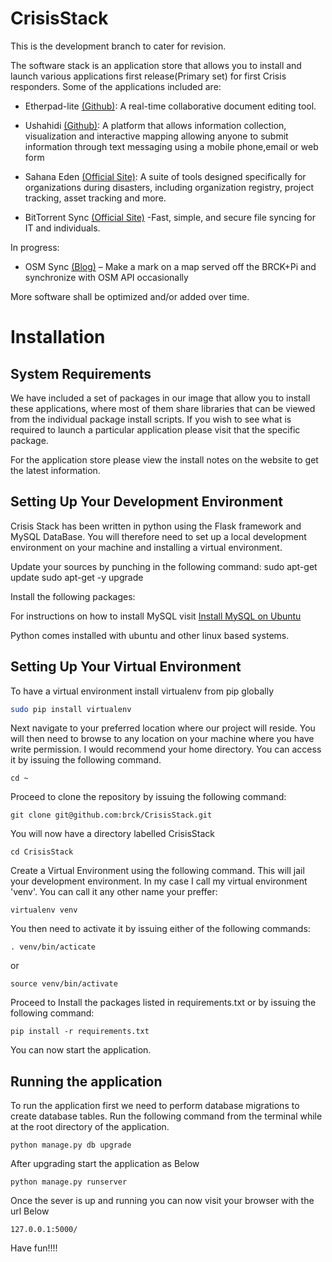 # CrisisStack

This is the development branch to cater for revision.

The software stack is an application store that allows you to install and launch various applications first release(Primary set) for first Crisis responders. Some of the applications included are:

* Etherpad-lite [(Github)](http://github.com/ether/etherpad-lite): A real-time collaborative document editing tool.

* Ushahidi [(Github)](https://github.com/ushahidi/Ushahidi_Web): A platform that allows information collection, visualization and interactive mapping allowing anyone to submit information through text messaging using a mobile phone,email or web form

* Sahana Eden [(Official Site)](http://sahanafoundation.org/products/eden/): A suite of tools designed specifically for organizations during disasters, including organization registry, project tracking, asset tracking and more.

* BitTorrent Sync [(Official Site)](https://www.getsync.com/) -Fast, simple, and secure file syncing for IT and individuals.

In progress:

* OSM Sync [(Blog)](https://blog.openstreetmap.org/2013/04/29/openstreetmap-opens-up-to-more-contributors-with-easy-add-a-note-feature/) – Make a mark on a map served off the BRCK+Pi and synchronize with OSM API occasionally

More software shall be optimized and/or added over time.

# Installation

System Requirements
--------------------
We have included a set of packages in our image that allow you to install these applications, where most of them share libraries that can be viewed from the individual package install scripts.
If you wish to see what is required to launch a particular application please visit that the specific package.

For the application store please view the install notes on the website to get the latest information.


Setting Up Your Development Environment
----------------------------------------

Crisis Stack has been written in python using the Flask framework and MySQL DataBase.
You will therefore need to set up a local development environment on your machine and installing a virtual environment.

Update your sources by punching in the following command:
    sudo apt-get update
    sudo apt-get -y upgrade

Install the following packages:

For instructions on how to install MySQL visit [Install MySQL on Ubuntu](https://www.linode.com/docs/databases/mysql/install-mysql-on-ubuntu-14-04)

Python comes installed with ubuntu and other linux based systems.

Setting Up Your Virtual Environment
-----------------------------------
To have a virtual environment install virtualenv from pip globally
```bash
sudo pip install virtualenv
```

Next navigate to your preferred location where our project will reside. You will then need to browse to any location on your machine where you have write permission. I would recommend your home directory.
You can access it by issuing the following command.

    cd ~

Proceed to clone the repository by issuing the following command:

    git clone git@github.com:brck/CrisisStack.git

You will now have a directory labelled CrisisStack

    cd CrisisStack

Create a Virtual Environment using the following command. This will jail your development environment. In my case I call my virtual environment 'venv'. You can call it any other name your preffer:

    virtualenv venv

You then need to activate it by issuing either of the following commands:

    . venv/bin/acticate
or

    source venv/bin/activate

Proceed to Install the packages listed in requirements.txt or by issuing the following command:

    pip install -r requirements.txt

You can now start the application.

Running the application
-----------------------
To run the application first we need to perform database migrations to create database tables. Run the following command from the terminal while at the root directory of the application.

    python manage.py db upgrade

After upgrading start the application as Below

    python manage.py runserver

Once the sever is up and running you can now visit your browser with the url Below

    127.0.0.1:5000/

Have fun!!!!
